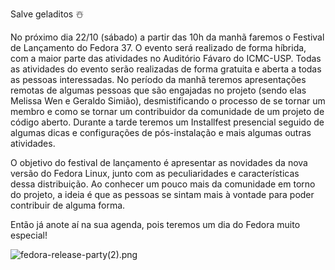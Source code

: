 Salve geladitos ☃️

No próximo dia 22/10 (sábado) a partir das 10h da manhã faremos o Festival de Lançamento do Fedora 37. O evento será realizado de forma híbrida, com a maior parte das atividades no Auditório Fávaro do ICMC-USP. Todas as atividades do evento serão realizadas de forma gratuita e aberta a todas as pessoas interessadas. No período da manhã teremos apresentações remotas de algumas pessoas que são engajadas no projeto (sendo elas Melissa Wen e Geraldo Simião), desmistificando o processo de se tornar um membro e como se tornar um contribuidor da comunidade de um projeto de código aberto. Durante a tarde teremos um Installfest presencial seguido de algumas dicas e configurações de pós-instalação e mais algumas outras atividades.

O objetivo do festival de lançamento é apresentar as novidades da nova versão do Fedora Linux, junto com as peculiaridades e características dessa distribuição. Ao conhecer um pouco mais da comunidade em torno do projeto, a ideia é que as pessoas se sintam mais à vontade para poder contribuir de alguma forma.

Então já anote aí na sua agenda, pois teremos um dia do Fedora muito especial!

![fedora-release-party(2).png](.attachments.6385/fedora-release-party%282%29.png)